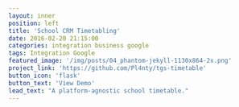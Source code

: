```yaml
---
layout: inner
position: left
title: 'School CRM Timetabling'
date: 2016-02-20 21:15:00
categories: integration business google
tags: Integration Google
featured_image: '/img/posts/04_phantom-jekyll-1130x864-2x.png'
project_link: 'https://github.com/Pl4nty/tgs-timetable'
button_icon: 'flask'
button_text: 'View Demo'
lead_text: "A platform-agnostic school timetable."
---
```


